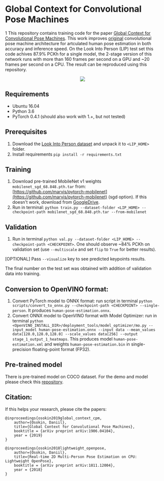 # Global Context for Convolutional Pose Machines
1
This repository contains training code for the paper [Global Context for Convolutional Pose Machines](https://arxiv.org/pdf/1906.04104.pdf). This work improves [original](https://arxiv.org/pdf/1602.00134.pdf) convolutional pose machine architecture for artculated human pose estimation in both accuracy and inference speed. On the Look Into Person (LIP) test set this code achives 87.9% PCKh for a single model, the 2-stage version of this network runs with more than 160 frames per second on a GPU and ~20 frames per second on a CPU. The result can be reproduced using this repository.

<p align="center">
  <img src="data/context_comparison.jpg" />
</p>

## Requirements

* Ubuntu 16.04
* Python 3.6
* PyTorch 0.4.1 (should also work with 1.+, but not tested)

## Prerequisites

1. Download the [Look Into Person dataset](http://47.100.21.47:9999/overview.php) and unpack it to `<LIP_HOME>` folder.
2. Install requirements `pip install -r requirements.txt`

## Training

1. Download pre-trained MobileNet v1 weights `mobilenet_sgd_68.848.pth.tar` from: [https://github.com/marvis/pytorch-mobilenet](https://github.com/marvis/pytorch-mobilenet) (sgd option). If this doesn't work, download from [GoogleDrive](https://drive.google.com/file/d/18Ya27IAhILvBHqV_tDp0QjDFvsNNy-hv/view?usp=sharing).
2. Run in terminal: `python train.py --dataset-folder <LIP_HOME> --checkpoint-path mobilenet_sgd_68.848.pth.tar --from-mobilenet`

## Validation
1. Run in terminal `python val.py --dataset-folder <LIP_HOME> --checkpoint-path <CHECKPOINT>`. One should observe ~84% PCKh on validation set (use `--multiscale` and set `flip` to `True` for better results).

  [OPTIONAL] Pass `--visualize` key to see predicted keypoints results.

The final number on the test set was obtained with addition of validation data into training.

## Conversion to OpenVINO format:

1. Convert PyTorch model to ONNX format: run script in terminal `python scripts/convert_to_onnx.py --checkpoint-path <CHECKPOINT> --single-person`. It produces `human-pose-estimation.onnx`.
2. Convert ONNX model to OpenVINO format with Model Optimizer: run in terminal `python <OpenVINO_INSTALL_DIR>/deployment_tools/model_optimizer/mo.py --input_model human-pose-estimation.onnx --input data --mean_values data[128.0,128.0,128.0] --scale_values data[256] --output stage_1_output_1_heatmaps`. This produces model `human-pose-estimation.xml` and weights `human-pose-estimation.bin` in single-precision floating-point format (FP32).

## Pre-trained model

There is pre-trained model on COCO dataset. For the demo and model please check this [repository](https://github.com/opencv/openvino_training_extensions/blob/develop/pytorch_toolkit/human_pose_estimation/README_single.md#pre-trained-model).

## Citation:

If this helps your research, please cite the papers:

```
@inproceedings{osokin2019global_context_cpm,
    author={Osokin, Daniil},
    title={Global Context for Convolutional Pose Machines},
    booktitle = {arXiv preprint arXiv:1906.04104},
    year = {2019}
}

@inproceedings{osokin2018lightweight_openpose,
    author={Osokin, Daniil},
    title={Real-time 2D Multi-Person Pose Estimation on CPU: Lightweight OpenPose},
    booktitle = {arXiv preprint arXiv:1811.12004},
    year = {2018}
}
```

